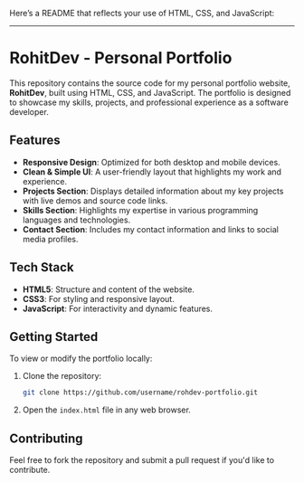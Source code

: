 Here’s a README that reflects your use of HTML, CSS, and JavaScript:

---

# RohitDev - Personal Portfolio

This repository contains the source code for my personal portfolio website, **RohitDev**, built using HTML, CSS, and JavaScript. The portfolio is designed to showcase my skills, projects, and professional experience as a software developer.

## Features

- **Responsive Design**: Optimized for both desktop and mobile devices.
- **Clean & Simple UI**: A user-friendly layout that highlights my work and experience.
- **Projects Section**: Displays detailed information about my key projects with live demos and source code links.
- **Skills Section**: Highlights my expertise in various programming languages and technologies.
- **Contact Section**: Includes my contact information and links to social media profiles.

## Tech Stack

- **HTML5**: Structure and content of the website.
- **CSS3**: For styling and responsive layout.
- **JavaScript**: For interactivity and dynamic features.

## Getting Started

To view or modify the portfolio locally:

1. Clone the repository:
   ```bash
   git clone https://github.com/username/rohdev-portfolio.git
   ```
2. Open the `index.html` file in any web browser.

## Contributing

Feel free to fork the repository and submit a pull request if you'd like to contribute.


